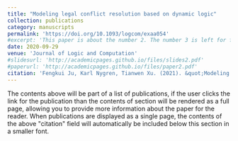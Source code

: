 ```yaml
---
title: "Modeling legal conflict resolution based on dynamic logic"
collection: publications
category: manuscripts
permalink: 'https://doi.org/10.1093/logcom/exaa054'
#excerpt: 'This paper is about the number 2. The number 3 is left for future work.'
date: 2020-09-29
venue: 'Journal of Logic and Computation'
#slidesurl: 'http://academicpages.github.io/files/slides2.pdf'
#paperurl: 'http://academicpages.github.io/files/paper2.pdf'
citation: 'Fengkui Ju, Karl Nygren, Tianwen Xu. (2021). &quot;Modeling legal conflict resolution based on dynamic logic; <i>Journal of Logic and Computation</i>. 31(4).'
---
```


The contents above will be part of a list of publications, if the user clicks the link for the publication than the contents of section will be rendered as a full page, allowing you to provide more information about the paper for the reader. When publications are displayed as a single page, the contents of the above "citation" field will automatically be included below this section in a smaller font.
